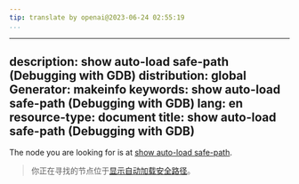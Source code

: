 ```yaml
---
tip: translate by openai@2023-06-24 02:55:19
...
```

---
description: show auto-load safe-path (Debugging with GDB)
distribution: global
Generator: makeinfo
keywords: show auto-load safe-path (Debugging with GDB)
lang: en
resource-type: document
title: show auto-load safe-path (Debugging with GDB)
---

The node you are looking for is at [show auto-load safe-path](Auto_002dloading-safe-path.html#show-auto_002dload-safe_002dpath).

> 你正在寻找的节点位于[显示自动加载安全路径](Auto_002dloading-safe-path.html#show-auto_002dload-safe_002dpath)。

